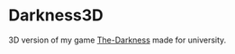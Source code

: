 # Darkness3D

3D version of my game [The-Darkness](https://github.com/DorianSzlachcic/The-Darkness) made for university.
